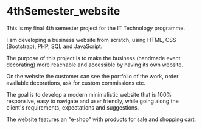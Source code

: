 # 4thSemester_website

This is my final 4th semester project for the IT Technology programme. 

I am developing a business website from scratch, using HTML, CSS (Bootstrap), PHP, SQL and JavaScript. 

The purpose of this project is to make the business (handmade event decorating) more reachable and accessible by having its own website. 

On the website the customer can see the portfolio of the work, order available decorations, ask for custom commissions etc.

The goal is to develop a modern minimalistic website that is 100% responsive, easy to navigate and user friendly, while going along the client's requirements, expectations and suggestions. 

The website features an "e-shop" with products for sale and shopping cart. 
